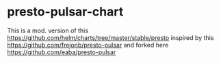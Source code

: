 # presto-pulsar-chart
This is a mod. version of this https://github.com/helm/charts/tree/master/stable/presto inspired by this https://github.com/frejonb/presto-pulsar and forked here https://github.com/eaba/presto-pulsar
